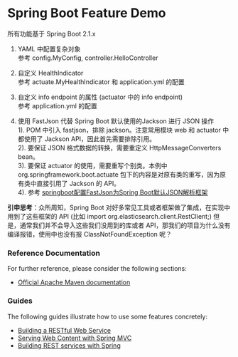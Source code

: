 # Spring Boot Feature Demo

所有功能基于 Spring Boot 2.1.x

1. YAML 中配置复杂对象  
  参考 config.MyConfig, controller.HelloController  

2. 自定义 HealthIndicator  
  参考 actuate.MyHealthIndicator 和 application.yml 的配置
  
3. 自定义 info endpoint 的属性 (actuator 中的 info endpoint)   
  参考 application.yml 的配置

4. 使用 FastJson 代替 Spring Boot 默认使用的Jackson 进行 JSON 操作  
  1). POM 中引入 fastjson，排除 jackson。注意常用模块 web 和 actuator 中都使用了 Jackson API，因此首先需要排除引用。  
  2). 要保证 JSON 格式数据的转换，需要重定义 HttpMessageConverters bean。  
  3). 要保证 actuator 的使用，需要重写个别类。本例中 org.springframework.boot.actuate 包下的内容是对原有类的重写，因为原有类中直接引用了 Jackson 的 API。  
  4). 参考 [springboot配置FastJson为Spring Boot默认JSON解析框架](https://www.cnblogs.com/soul-wonder/p/9052422.html)


**引申思考**：众所周知，Spring Boot 对好多常见工具或者框架做了集成，在实现中用到了这些框架的 API (比如 import org.elasticsearch.client.RestClient;)
但是，通常我们并不会导入这些我们没用到的库或者 API，那我们的项目为什么没有编译报错，使用中也没有报 ClassNotFoundException 呢？



### Reference Documentation
For further reference, please consider the following sections:

* [Official Apache Maven documentation](https://maven.apache.org/guides/index.html)

### Guides
The following guides illustrate how to use some features concretely:

* [Building a RESTful Web Service](https://spring.io/guides/gs/rest-service/)
* [Serving Web Content with Spring MVC](https://spring.io/guides/gs/serving-web-content/)
* [Building REST services with Spring](https://spring.io/guides/tutorials/bookmarks/)
